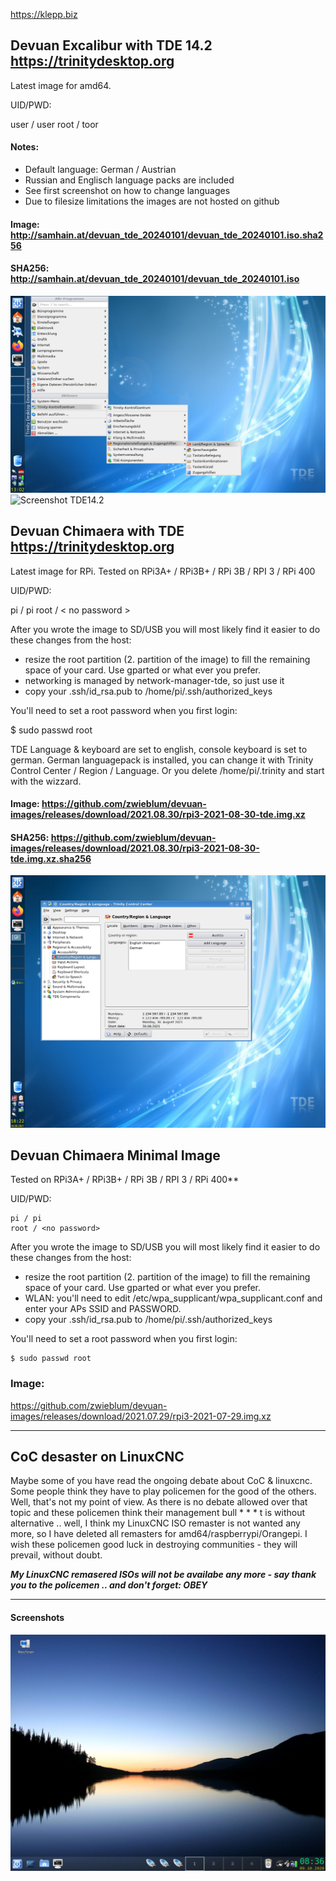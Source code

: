 https://klepp.biz

## Devuan Excalibur with TDE 14.2 https://trinitydesktop.org
Latest image for amd64. 

UID/PWD:

user / user
root / toor

#### Notes: 
- Default language: German / Austrian
- Russian and Englisch language packs are included
- See first screenshot on how to change languages
- Due to filesize limitations the images are not hosted on github

#### Image: http://samhain.at/devuan_tde_20240101/devuan_tde_20240101.iso.sha256
#### SHA256: http://samhain.at/devuan_tde_20240101/devuan_tde_20240101.iso

![How to change language on TDE14.2](https://github.com/zwieblum/devuan-images/blob/master/devuan_tde_20240101_0.png)
![Screenshot TDE14.2](https://github.com/zwieblum/devuan-images/blob/master/devuan_tde_20240101_1.png)


## Devuan Chimaera with TDE https://trinitydesktop.org
Latest image for RPi. Tested on RPi3A+ / RPi3B+ / RPi 3B / RPI 3 / RPi 400

UID/PWD:

pi / pi
root / < no password >

After you wrote the image to SD/USB you will most likely find it easier to do these changes from the host:

- resize the root partition (2. partition of the image) to fill the remaining space of your card. Use gparted or what ever you prefer.
- networking is managed by network-manager-tde, so just use it
- copy your .ssh/id_rsa.pub to /home/pi/.ssh/authorized_keys

You'll need to set a root password when you first login:

$ sudo passwd root

TDE Language & keyboard are set to english, console keyboard is set to german. German languagepack is installed, you can change it with Trinity Control Center / Region / Language. Or you delete /home/pi/.trinity and start with the wizzard.


#### Image: https://github.com/zwieblum/devuan-images/releases/download/2021.08.30/rpi3-2021-08-30-tde.img.xz
#### SHA256: https://github.com/zwieblum/devuan-images/releases/download/2021.08.30/rpi3-2021-08-30-tde.img.xz.sha256


 ![Screenshot TDE14.1](https://github.com/zwieblum/devuan-images/blob/master/snapshot2.png)

## Devuan Chimaera Minimal Image

Tested on RPi3A+ / RPi3B+ / RPi 3B / RPI 3 / RPi 400**

UID/PWD: 
```
pi / pi
root / <no password>
```

After you wrote the image to SD/USB you will most likely find it easier to do these changes from the host:
- resize the root partition (2. partition of the image) to fill the remaining space of your card. Use gparted or what ever you prefer.
- WLAN: you'll need to edit /etc/wpa_supplicant/wpa_supplicant.conf and enter your APs SSID and  PASSWORD.
- copy your .ssh/id_rsa.pub to /home/pi/.ssh/authorized_keys

You'll need to set a root password when you first login:
```
$ sudo passwd root
```




### Image: 
https://github.com/zwieblum/devuan-images/releases/download/2021.07.29/rpi3-2021-07-29.img.xz

---

## CoC desaster on LinuxCNC

Maybe some of you have read the ongoing debate about CoC & linuxcnc. Some people think they have to play policemen for the good of the others. Well, that's not my point of view. As there is no debate allowed over that topic and these policemen think their management bull * * * t is without alternative .. well, I think my LinuxCNC ISO remaster is not wanted any more, so I have deleted all remasters for amd64/raspberrypi/Orangepi. I wish these policemen good luck in destroying communities - they will prevail, without doubt.

***My LinuxCNC remasered ISOs will not be availabe any more - say thank you to the policemen .. and don't forget: OBEY***

---

#### Screenshots
![Screenshot TDE14.1](https://github.com/zwieblum/devuan-images/blob/master/Bildschirmfoto1.png)
